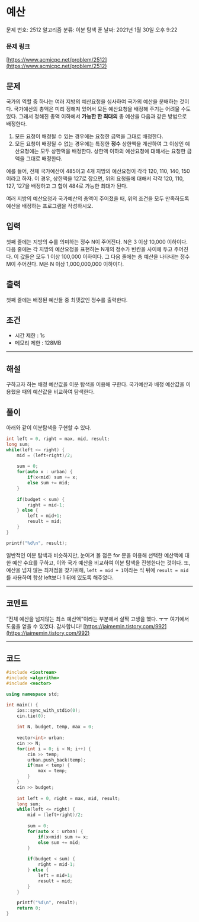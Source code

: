 # 예산

문제 번호: 2512
알고리즘 분류: 이분 탐색
푼 날짜: 2021년 1월 30일 오후 9:22

### 문제 링크

[https://www.acmicpc.net/problem/2512](https://www.acmicpc.net/problem/2512)

## 문제

국가의 역할 중 하나는 여러 지방의 예산요청을 심사하여 국가의 예산을 분배하는 것이다. 국가예산의 총액은 미리 정해져 있어서 모든 예산요청을 배정해 주기는 어려울 수도 있다. 그래서 정해진 총액 이하에서 **가능한 한 최대의** 총 예산을 다음과 같은 방법으로 배정한다.

1. 모든 요청이 배정될 수 있는 경우에는 요청한 금액을 그대로 배정한다.
2. 모든 요청이 배정될 수 없는 경우에는 특정한 **정수** 상한액을 계산하여 그 이상인 예산요청에는 모두 상한액을 배정한다. 상한액 이하의 예산요청에 대해서는 요청한 금액을 그대로 배정한다.

예를 들어, 전체 국가예산이 485이고 4개 지방의 예산요청이 각각 120, 110, 140, 150이라고 하자. 이 경우, 상한액을 127로 잡으면, 위의 요청들에 대해서 각각 120, 110, 127, 127을 배정하고 그 합이 484로 가능한 최대가 된다.

여러 지방의 예산요청과 국가예산의 총액이 주어졌을 때, 위의 조건을 모두 만족하도록 예산을 배정하는 프로그램을 작성하시오.

## 입력

첫째 줄에는 지방의 수를 의미하는 정수 N이 주어진다. N은 3 이상 10,000 이하이다. 다음 줄에는 각 지방의 예산요청을 표현하는 N개의 정수가 빈칸을 사이에 두고 주어진다. 이 값들은 모두 1 이상 100,000 이하이다. 그 다음 줄에는 총 예산을 나타내는 정수 M이 주어진다. M은 N 이상 1,000,000,000 이하이다.

## 출력

첫째 줄에는 배정된 예산들 중 최댓값인 정수를 출력한다.

## 조건

- 시간 제한 : 1s
- 메모리 제한 : 128MB

---

## 해설

구하고자 하는 배정 예산값을 이분 탐색을 이용해 구한다. 국가예산과 배정 예산값을 이용했을 때의 예산값을 비교하여 탐색한다.

## 풀이

아래와 같이 이분탐색을 구현할 수 있다. 

```cpp
int left = 0, right = max, mid, result;
long sum;
while(left <= right) {
    mid = (left+right)/2;
    
    sum = 0;
    for(auto x : urban) {
        if(x<mid) sum += x;
        else sum += mid;
    }
    
    if(budget < sum) {
        right = mid-1;
    } else {
        left = mid+1;
        result = mid;
    }
}

printf("%d\n", result);
```

일반적인 이분 탐색과 비슷하지만, 눈여겨 볼 점은 for 문을 이용해 선택한 예산액에 대한 예산 수요를 구하고, 이와 국가 예산을 비교하여 이분 탐색을 진행한다는 것이다. 또, 예산을 넘지 않는 최저점을 찾기위해, `left = mid + 1`이라는 식 뒤에 `result = mid`를 사용하여 항상 left보다 1 뒤에 있도록 해주었다. 

---

## 코멘트

“전체 예산을 넘지않는 최소 예산액”이라는 부분에서 살짝 고생을 했다. ㅜㅜ 여기에서 도움을 얻을 수 있었다. 감사합니다! [https://jaimemin.tistory.com/992](https://jaimemin.tistory.com/992)

---

## 코드

```cpp
#include <iostream>
#include <algorithm>
#include <vector>

using namespace std;

int main() {
    ios::sync_with_stdio(0);
    cin.tie(0);
    
    int N, budget, temp, max = 0;
    
    vector<int> urban; 
    cin >> N;
    for(int i = 0; i < N; i++) {
        cin >> temp;
        urban.push_back(temp);
        if(max < temp) {
            max = temp;
        }
    }
    cin >> budget;
    
    int left = 0, right = max, mid, result;
    long sum;
    while(left <= right) {
        mid = (left+right)/2;
        
        sum = 0;
        for(auto x : urban) {
            if(x<mid) sum += x;
            else sum += mid;
        }
        
        if(budget < sum) {
            right = mid-1;
        } else {
            left = mid+1;
            result = mid;
        }
    }

    printf("%d\n", result);
    return 0;
}
```